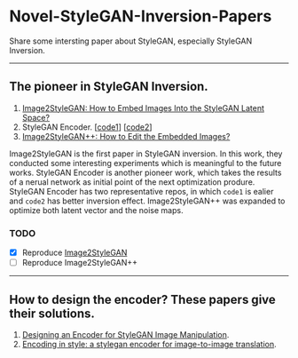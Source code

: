 # Novel-StyleGAN-Inversion-Papers
Share some intersting paper about StyleGAN, especially StyleGAN Inversion.

-----
## The pioneer in StyleGAN Inversion.
1. [Image2StyleGAN: How to Embed Images Into the StyleGAN Latent Space?](https://arxiv.org/pdf/1904.03189.pdf)
2. StyleGAN Encoder. [[code1](https://github.com/Puzer/stylegan-encoder)] [[code2](https://github.com/pbaylies/stylegan-encoder)]
3. [Image2StyleGAN++: How to Edit the Embedded Images?](https://arxiv.org/pdf/1911.11544.pdf)

Image2StyleGAN is the first paper in StyleGAN inversion. In this work, they conducted some interesting experiments which is meaningful to the future works. StyleGAN Encoder is another pioneer work, which takes the results of a nerual network as initial point of the next optimization produre. StyleGAN Encoder has two representative repos, in which `code1` is ealier and `code2` has better inversion effect. Image2StyleGAN++ was expanded to optimize both latent vector and the noise maps.

### TODO
- [x] Reproduce [Image2StyleGAN](https://github.com/syguan96/Image2StyleGAN)  
- [ ] Reproduce Image2StyleGAN++

-----
## How to design the encoder? These papers give their solutions.
1. [Designing an Encoder for StyleGAN Image Manipulation](https://arxiv.org/pdf/2102.02766.pdf).
2. [Encoding in style: a stylegan encoder for image-to-image translation](https://arxiv.org/pdf/2008.00951.pdf).

